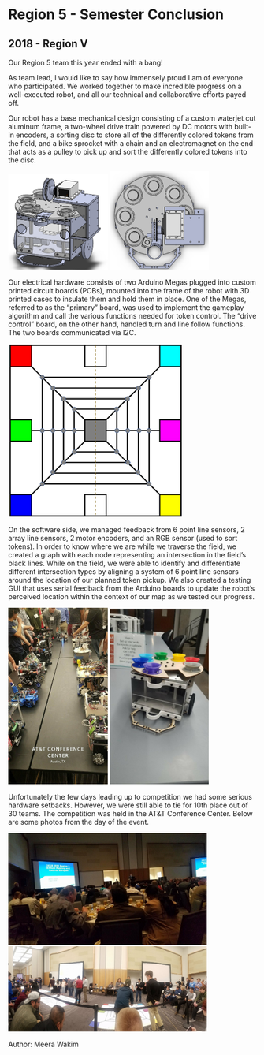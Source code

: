 # Region 5 - Semester Conclusion
## 2018 - Region V

Our Region 5 team this year ended with a bang!

As team lead, I would like to say how immensely proud I am of everyone who participated. We worked together to make incredible progress on a well-executed robot, and all our technical and collaborative efforts payed off.

Our robot has a base mechanical design consisting of a custom waterjet cut aluminum frame, a two-wheel drive train powered by DC motors with built-in encoders, a sorting disc to store all of the differently colored tokens from the field, and a bike sprocket with a chain and an electromagnet on the end that acts as a pulley to pick up and sort the differently colored tokens into the disc. 

<img alt="robot CAD isometric view" src="/src/_posts//blog/2018-04-15-region5/1.png" style="max-width:40%">
<img alt="robot CAD top view" src="/src/_posts//blog/2018-04-15-region5/2.png" style="max-width:40%">

Our electrical hardware consists of two Arduino Megas plugged into custom printed circuit boards (PCBs), mounted into the frame of the robot with 3D printed cases to insulate them and hold them in place. One of the Megas, referred to as the “primary” board, was used to implement the gameplay algorithm and call the various functions needed for token control. The “drive control” board, on the other hand, handled turn and line follow functions. The two boards communicated via I2C.

<img alt="competition field schematic" src="/src/_posts//blog/2018-04-15-region5/7.png" style="max-width:70%">

On the software side, we managed feedback from 6 point line sensors, 2 array line sensors, 2 motor encoders, and an RGB sensor (used to sort tokens). In order to know where we are while we traverse the field, we created a graph with each node representing an intersection in the field’s black lines. While on the field, we were able to identify and differentiate different intersection types by aligning a system of 6 point line sensors around the location of our planned token pickup. We also created a testing GUI that uses serial feedback from the Arduino boards to update the robot’s perceived location within the context of our map as we tested our progress.

<img alt="Region 5 competition robots lineup" src="/src/_posts//blog/2018-04-15-region5/3.png" style="max-width:40%">
<img alt="robot in competition" src="/src/_posts//blog/2018-04-15-region5/4.png" style="max-width:40%">

Unfortunately the few days leading up to competition we had some serious hardware setbacks. However, we were still able to tie for 10th place out of 30 teams. The competition was held in the AT&T Conference Center. Below are some photos from the day of the event.

<img alt="Region 5 presentation" src="/src/_posts//blog/2018-04-15-region5/5.png" style="max-width:80%">
<img alt="Region 5 competition fields" src="/src/_posts//blog/2018-04-15-region5/6.png" style="max-width:80%">

Author: Meera Wakim

